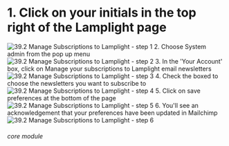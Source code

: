 # 1. Click on your initials in the top right of the Lamplight page

![39.2 Manage Subscriptions to Lamplight - step 1](39.2_Manage_Subscriptions_to_Lamplight_im_1.png)
2. Choose System admin from the pop up menu
![39.2 Manage Subscriptions to Lamplight - step 2](39.2_Manage_Subscriptions_to_Lamplight_im_2.png)
3. In the &#039;Your Account&#039; box, click on Manage your subscriptions to Lamplight email newsletters
![39.2 Manage Subscriptions to Lamplight - step 3](39.2_Manage_Subscriptions_to_Lamplight_im_3.png)
4. Check the boxed to choose the newsletters you want to subscribe to
![39.2 Manage Subscriptions to Lamplight - step 4](39.2_Manage_Subscriptions_to_Lamplight_im_4.png)
5. Click on save preferences at the bottom of the page
![39.2 Manage Subscriptions to Lamplight - step 5](39.2_Manage_Subscriptions_to_Lamplight_im_5.png)
6. You&#039;ll see an acknowledgement that your preferences have been updated in Mailchimp
![39.2 Manage Subscriptions to Lamplight - step 6](39.2_Manage_Subscriptions_to_Lamplight_im_6.png)


###### core module